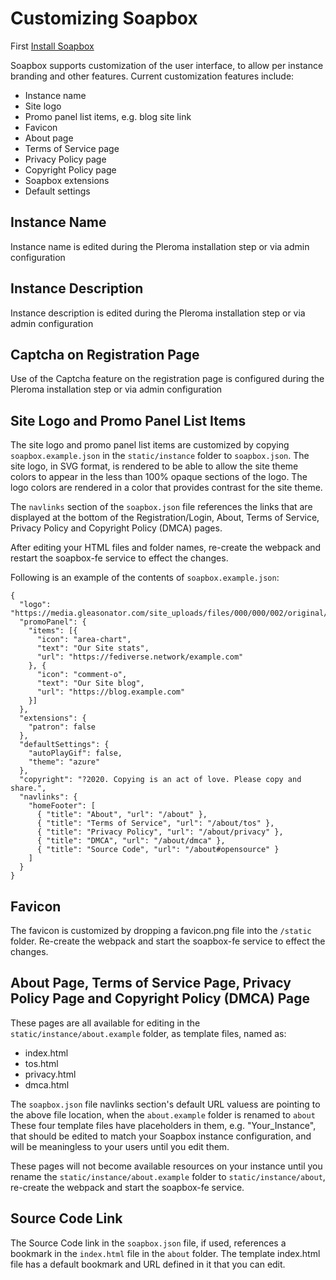 # Customizing Soapbox

First [Install Soapbox](https://soapbox.pub/)

Soapbox supports customization of the user interface, to allow per instance branding and other features.  Current customization features include:
* Instance name
* Site logo
* Promo panel list items, e.g. blog site link
* Favicon
* About page
* Terms of Service page
* Privacy Policy page
* Copyright Policy page
* Soapbox extensions
* Default settings

## Instance Name
Instance name is edited during the Pleroma installation step or via admin configuration

## Instance Description
Instance description is edited during the Pleroma installation step or via admin configuration

## Captcha on Registration Page
Use of the Captcha feature on the registration page is configured during the Pleroma installation step or via admin configuration

## Site Logo and Promo Panel List Items
The site logo and promo panel list items are customized by copying `soapbox.example.json` in the `static/instance` folder to `soapbox.json`.
The site logo, in SVG format, is rendered to be able to allow the site theme colors to appear in the less than 100% opaque sections of the logo.
The logo colors are rendered in a color that provides contrast for the site theme.

The `navlinks` section of the `soapbox.json` file references the links that are displayed at the bottom of the Registration/Login, About, Terms of Service, Privacy Policy and Copyright Policy (DMCA) pages.

After editing your HTML files and folder names, re-create the webpack and restart the soapbox-fe service to effect the changes.

Following is an example of the contents of `soapbox.example.json`:
```
{
  "logo": "https://media.gleasonator.com/site_uploads/files/000/000/002/original/logo.svg",
  "promoPanel": {
    "items": [{
      "icon": "area-chart",
      "text": "Our Site stats",
      "url": "https://fediverse.network/example.com"
    }, {
      "icon": "comment-o",
      "text": "Our Site blog",
      "url": "https://blog.example.com"
    }]
  },
  "extensions": {
    "patron": false
  },
  "defaultSettings": {
    "autoPlayGif": false,
    "theme": "azure"
  },
  "copyright": "?2020. Copying is an act of love. Please copy and share.",
  "navlinks": {
    "homeFooter": [
      { "title": "About", "url": "/about" },
      { "title": "Terms of Service", "url": "/about/tos" },
      { "title": "Privacy Policy", "url": "/about/privacy" },
      { "title": "DMCA", "url": "/about/dmca" },
      { "title": "Source Code", "url": "/about#opensource" }
    ]
  }
}
```

## Favicon
The favicon is customized by dropping a favicon.png file into the `/static` folder. 
Re-create the webpack and start the soapbox-fe service to effect the changes.

## About Page, Terms of Service Page, Privacy Policy Page and Copyright Policy (DMCA) Page
These pages are all available for editing in the `static/instance/about.example` folder, as template files, named as:
* index.html
* tos.html
* privacy.html
* dmca.html
 
The `soapbox.json` file navlinks section's default URL valuess are pointing to the above file location, when the `about.example` folder is renamed to `about`
These four template files have placeholders in them, e.g. "Your_Instance", that should be edited to match your Soapbox instance configuration, and will be meaningless to your users until you edit them.

These pages will not become available resources on your instance until you rename the `static/instance/about.example` folder to `static/instance/about`, re-create the webpack and start the soapbox-fe service.

## Source Code Link
The Source Code link in the `soapbox.json` file, if used, references a bookmark in the `index.html` file in the `about` folder.  The template index.html file has a default bookmark and URL defined in it that you can edit.



